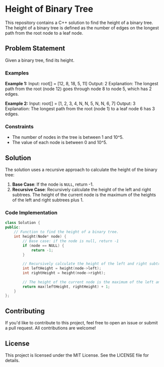 # Height of Binary Tree

This repository contains a C++ solution to find the height of a binary tree. The height of a binary tree is defined as the number of edges on the longest path from the root node to a leaf node.

## Problem Statement

Given a binary tree, find its height.

### Examples

**Example 1:**
Input: root[] = [12, 8, 18, 5, 11]
Output: 2
Explanation: The longest path from the root (node 12) goes through node 8 to node 5, which has 2 edges.



**Example 2:**
Input: root[] = [1, 2, 3, 4, N, N, 5, N, N, 6, 7]
Output: 3
Explanation: The longest path from the root (node 1) to a leaf node 6 has 3 edges.



### Constraints
- The number of nodes in the tree is between 1 and 10^5.
- The value of each node is between 0 and 10^5.

## Solution

The solution uses a recursive approach to calculate the height of the binary tree:

1. **Base Case**: If the node is `NULL`, return -1.
2. **Recursive Case**: Recursively calculate the height of the left and right subtrees. The height of the current node is the maximum of the heights of the left and right subtrees plus 1.

### Code Implementation

```cpp
class Solution {
public:
    // Function to find the height of a binary tree.
    int height(Node* node) {
        // Base case: if the node is null, return -1
        if (node == NULL) {
            return -1;
        }
        
        // Recursively calculate the height of the left and right subtrees
        int leftHeight = height(node->left);
        int rightHeight = height(node->right);
        
        // The height of the current node is the maximum of the left and right heights plus 1
        return max(leftHeight, rightHeight) + 1;
    }
};
```

## Contributing
If you'd like to contribute to this project, feel free to open an issue or submit a pull request. All contributions are welcome!

## License
This project is licensed under the MIT License. See the LICENSE file for details.

